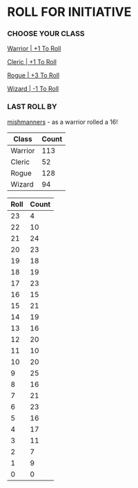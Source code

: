 # ROLL FOR INITIATIVE
### CHOOSE YOUR CLASS

[Warrior | +1 To Roll](https://github.com/benjaminsampica/benjaminsampica/issues/new?title=roll%7Cwarrior&body=Just+click+%27Submit+new+issue%27.)

[Cleric | +1 To Roll](https://github.com/benjaminsampica/benjaminsampica/issues/new?title=roll%7Ccleric&body=Just+click+%27Submit+new+issue%27.)

[Rogue | +3 To Roll](https://github.com/benjaminsampica/benjaminsampica/issues/new?title=roll%7Crogue&body=Just+click+%27Submit+new+issue%27.)

[Wizard | -1 To Roll](https://github.com/benjaminsampica/benjaminsampica/issues/new?title=roll%7Cwizard&body=Just+click+%27Submit+new+issue%27.)
### LAST ROLL BY
[mishmanners](https://www.github.com/mishmanners) - as a warrior rolled a 16!

|Class|Count|
|-|-|
|Warrior|113|
|Cleric|52|
|Rogue|128|
|Wizard|94|

|Roll|Count|
|-|-|
|23|4
|22|10
|21|24
|20|23
|19|18
|18|19
|17|23
|16|15
|15|21
|14|19
|13|16
|12|20
|11|10
|10|20
|9|25
|8|16
|7|21
|6|23
|5|16
|4|17
|3|11
|2|7
|1|9
|0|0
